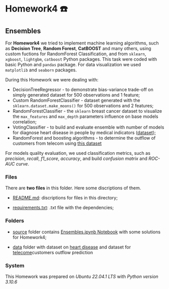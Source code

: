 # Homework4 :telephone:
## Ensembles

For **Homework4** we tried to implement machine learning algorithms, such as **Decision Tree**, **Random Forest**, **CatBOOST** and many others, using custom fuctions for RandomForest Classification, and from `sklearn`, `xgboost`, `lightgbm`, `catboost` Python packages. This task were coded with basic Python and `pandas` package. For data visualization we used `matplotlib` and `seaborn` packages.

During this Homework we were dealing with:

- DecisionTreeRegressor - to demonstrate bias-variance trade-off on simply generated dataset for 500 observations and 1 feature;
- Custom RandomForestClassifier - dataset generated with the `sklearn.dataset.make_moons()` for 500 observations and 2 features;
- RandomForestClassifier - the `sklearn` breast cancer dataset to visualize the `max_features` and `max_depth` parameters influence on base models correlation;
- VotingClassifier - to build and evaluate ensemble with number of models for diagnose heart disease in people by medical indicators ([dataset](./data/heart.csv));
- RandomForest and boosting algorithms - to determine the outflow of customers from telecom using [this dataset](./data/churn.csv)


For models quality evaluation, we used classification metrics, such as *precision*, *recall*, *f1_score*, *accuracy*, and build *confusion matrix* and *ROC-AUC curve*.

### Files

There are **two files** in this folder. Here some discriptions of them.

- [README.md](./README.md): discriptions for files in this directory;

- [requirements.txt](./requirements.txt): .txt file with the dependencies;

### Folders

- [source](./source) folder contains [Ensembles.ipynb Notebook](./source/Ensembles.ipynb) with some solutions for Homework4;

- [data](./data) folder with dataset on [heart disease](./data/heart.csv) and dataset for [telecome](./data/churn.csv)customers outflow prediction

### System

This Homework was prepared on *Ubuntu 22.04.1 LTS* with *Python version 3.10.6*

